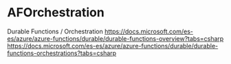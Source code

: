 # AFOrchestration
Durable Functions / Orchestration
https://docs.microsoft.com/es-es/azure/azure-functions/durable/durable-functions-overview?tabs=csharp 
https://docs.microsoft.com/es-es/azure/azure-functions/durable/durable-functions-orchestrations?tabs=csharp 
